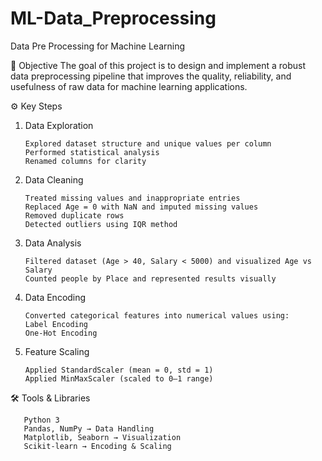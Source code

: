 # ML-Data_Preprocessing
Data Pre Processing for Machine Learning 

📌 Objective
The goal of this project is to design and implement a robust data preprocessing pipeline that improves the quality, reliability, and usefulness of raw data for machine learning applications.

⚙️ Key Steps
1. Data Exploration

       Explored dataset structure and unique values per column
       Performed statistical analysis
       Renamed columns for clarity
3. Data Cleaning

       Treated missing values and inappropriate entries
       Replaced Age = 0 with NaN and imputed missing values
       Removed duplicate rows
       Detected outliers using IQR method
4. Data Analysis

       Filtered dataset (Age > 40, Salary < 5000) and visualized Age vs Salary
       Counted people by Place and represented results visually
5. Data Encoding

       Converted categorical features into numerical values using:
       Label Encoding
       One-Hot Encoding
6. Feature Scaling

       Applied StandardScaler (mean = 0, std = 1)
       Applied MinMaxScaler (scaled to 0–1 range)


🛠️ Tools & Libraries
       
       Python 3
       Pandas, NumPy → Data Handling
       Matplotlib, Seaborn → Visualization
       Scikit-learn → Encoding & Scaling
